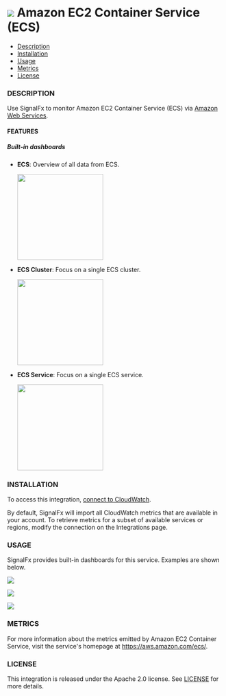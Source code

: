 # ![](./img/integration_awsecs.png) Amazon EC2 Container Service (ECS)

- [Description](#description)
- [Installation](#installation)
- [Usage](#usage)
- [Metrics](#metrics)
- [License](#license)

### DESCRIPTION

Use SignalFx to monitor Amazon EC2 Container Service (ECS) via [Amazon Web Services](https://github.com/signalfx/integrations/tree/master/aws)[](sfx_link:aws).

#### FEATURES

##### Built-in dashboards

- **ECS**: Overview of all data from ECS.

  [<img src='./img/dashboard_ecs_overview.png' width=200px>](./img/dashboard_ecs_overview.png)

- **ECS Cluster**: Focus on a single ECS cluster.

  [<img src='./img/dashboard_ecs_cluster.png' width=200px>](./img/dashboard_ecs_cluster.png)

- **ECS Service**: Focus on a single ECS service.

  [<img src='./img/dashboard_ecs_service.png' width=200px>](./img/dashboard_ecs_service.png)

### INSTALLATION

To access this integration, [connect to CloudWatch](https://github.com/signalfx/integrations/tree/master/aws)[](sfx_link:aws). 

By default, SignalFx will import all CloudWatch metrics that are available in your account. To retrieve metrics for a subset of available services or regions, modify the connection on the Integrations page.

### USAGE

SignalFx provides built-in dashboards for this service. Examples are shown below.

![](./img/dashboard_ecs_overview.png)

![](./img/dashboard_ecs_cluster.png)

![](./img/dashboard_ecs_service.png)

### METRICS

For more information about the metrics emitted by Amazon EC2 Container Service, visit the service's homepage at https://aws.amazon.com/ecs/.

### LICENSE

This integration is released under the Apache 2.0 license. See [LICENSE](./LICENSE) for more details.
